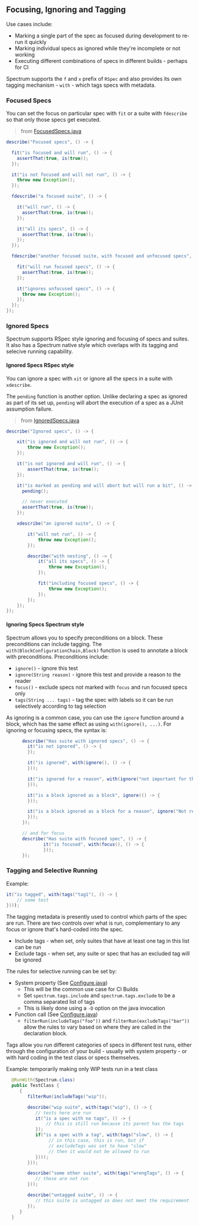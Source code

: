 ## Focusing, Ignoring and Tagging

Use cases include:

- Marking a single part of the spec as focused during development to re-run it quickly
- Marking individual specs as ignored while they're incomplete or not working
- Executing different combinations of specs in different builds - perhaps for CI

Spectrum supports the `f` and `x` prefix of `RSpec` and also provides its own tagging mechanism - `with` - which tags specs with metadata.

### Focused Specs

You can set the focus on particular spec with `fit` or a suite with `fdescribe` so that only those specs get executed.

> from [FocusedSpecs.java](../src/test/java/specs/FocusedSpecs.java)

```java
describe("Focused specs", () -> {

  fit("is focused and will run", () -> {
    assertThat(true, is(true));
  });

  it("is not focused and will not run", () -> {
    throw new Exception();
  });

  fdescribe("a focused suite", () -> {

    it("will run", () -> {
      assertThat(true, is(true));
    });

    it("all its specs", () -> {
      assertThat(true, is(true));
    });
  });

  fdescribe("another focused suite, with focused and unfocused specs", () -> {

    fit("will run focused specs", () -> {
      assertThat(true, is(true));
    });

    it("ignores unfocused specs", () -> {
      throw new Exception();
    });
  });
});
```

### Ignored Specs

Spectrum supports RSpec style ignoring and focusing of specs and suites. It also has a Spectrum native style which overlaps with its tagging and selecive running capability.

#### Ignored Specs RSpec style

You can ignore a spec with `xit` or ignore all the specs in a suite with `xdescribe`.

The `pending` function is another option. Unlike declaring a spec as ignored as part of its set up, `pending` will
abort the execution of a spec as a JUnit assumption failure.

> from [IgnoredSpecs.java](../src/test/java/specs/IgnoredSpecs.java)

```java
describe("Ignored specs", () -> {

    xit("is ignored and will not run", () -> {
        throw new Exception();
    });

    it("is not ignored and will run", () -> {
        assertThat(true, is(true));
    });

    it("is marked as pending and will abort but will run a bit", () -> {
      pending();

      // never executed
      assertThat(true, is(true));
    });

    xdescribe("an ignored suite", () -> {

        it("will not run", () -> {
            throw new Exception();
        });

        describe("with nesting", () -> {
            it("all its specs", () -> {
                throw new Exception();
            });

            fit("including focused specs", () -> {
                throw new Exception();
            });
        });
    });
});
```
#### Ignoring Specs Spectrum style

Spectrum allows you to specify preconditions on a block. These preconditions can include tagging.
The `with(BlockConfigurationChain,Block)` function is used to annotate a block with preconditions. Preconditions include:

- `ignore()` - ignore this test
- `ignore(String reason)` - ignore this test and provide a reason to the reader
- `focus()` - exclude specs not marked with `focus` and run focused specs only
- `tags(String ... tags)` - tag the spec with labels so it can be run selectively according to tag selection

As ignoring is a common case, you can use the `ignore` function around a block, which has the same effect as using `with(ignore(), ...)`.
For ignoring or focusing specs, the syntax is:

```java
      describe("Has suite with ignored specs", () -> {
        it("is not ignored", () -> {
        });

        it("is ignored", with(ignore(), () -> {
        }));

        it("is ignored for a reason", with(ignore("not important for this release"), () -> {
        }));

        it("is a block ignored as a block", ignore(() -> {
        }));

        it("is a block ignored as a block for a reason", ignore("Not ready yet", () -> {
        }));
      });

      // and for focus
      describe("Has suite with focused spec", () -> {
              it("is focused", with(focus(), () -> {
              }));
      });
```
### Tagging and Selective Running

Example:

```java
it("is tagged", with(tags("tag1"), () -> {
    // some test
})));
```

The tagging metadata is presently used to control which parts of the spec are run. There are two controls over what is run,
complementary to any focus or ignore that's hard-coded into the spec.

* Include tags - when set, only suites that have at least one tag in this list can be run
* Exclude tags - when set, any suite or spec that has an excluded tag will be ignored

The rules for selective running can be set by:

* System property (See [Configure.java](../src/main/java/com/greghaskins/spectrum/Configure.java))
  * This will be the common use case for CI Builds
  * Set `spectrum.tags.include` and `spectrum.tags.exclude` to be a comma separated list of tags
  * This is likely done using a `-D` option on the java invocation
* Function call (See [Configure.java](../src/main/java/com/greghaskins/spectrum/Configure.java))
  * `filterRun(includeTags("foo"))` and `filterRun(excludeTags("bar"))` allow the rules to vary based on where they are called in the declaration block.

Tags allow you run different categories of specs in different test runs, either through the
configuration of your build - usually with system property - or with hard coding in the test class or specs themselves.

Example: temporarily making only WIP tests run in a test class

```java
  @RunWith(Spectrum.class)
  public TestClass {
     {
        filterRun(includeTags("wip"));

        describe("wip suite", with(tags("wip"), () -> {
           // tests here are run
           it("is a spec with no tags", () -> {
               // this is still run because its parent has the tags
           });
           if("is a spec with a tag", with(tags("slow", () -> {
                // in this case, this is run, but if
                // excludeTags was set to have "slow"
                // then it would not be allowed to run
           })));
        }));

        describe("some other suite", with(tags("wrongTags", () -> {
           // these are not run
        }));

        describe("untagged suite", () -> {
           // this suite is untagged so does not meet the requirement
        });
     }
  }
```
